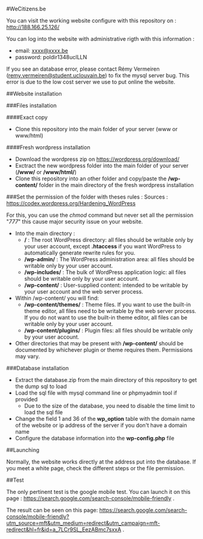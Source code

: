 #WeCitizens.be

You can visit the working website configure with this repository on : http://188.166.25.126/

You can log into the website with administrative rigth with this information :
- email: xxxx@xxxx.be 
- password: poldir1348uclLLN

If you see an database error, please contact Rémy Vermeiren (remy.vermeiren@student.uclouvain.be) to fix the mysql server bug. This error is due to the low cost server we use to put online the website.

##Website installation

###Files installation

####Exact copy
- Clone this repository into the main folder of your server (www or www/html)

####Fresh wordpress installation
- Download the wordpress zip on https://wordpress.org/download/
- Exctract the new wordpress folder into the main folder of your server (**/www/** or **/www/html/**)
- Clone this repository into an other folder and copy/paste the **/wp-content/** folder in the main directory of the fresh wordpress installation

###Set the permission of the folder with theses rules : 
Sources : https://codex.wordpress.org/Hardening_WordPress

For this, you can use the *chmod* command but never set all the permission "*777*" this cause major security issue on your website. 

- Into the main directory :
  - **/** : The root WordPress directory: all files should be writable only by your user account, except **.htaccess** if you want WordPress to automatically generate rewrite rules for you.
  - **/wp-admin/** : The WordPress administration area: all files should be writable only by your user account.
  - **/wp-includes/** : The bulk of WordPress application logic: all files should be writable only by your user account.
  - **/wp-content/** : User-supplied content: intended to be writable by your user account and the web server process.
- Within /wp-content/ you will find:
  - **/wp-content/themes/** : Theme files. If you want to use the built-in theme editor, all files need to be writable by the web server process. If you do not want to use the built-in theme editor, all files can be writable only by your user account.
  - **/wp-content/plugins/** : Plugin files: all files should be writable only by your user account.
- Other directories that may be present with **/wp-content/** should be documented by whichever plugin or theme requires them. Permissions may vary.

###Database installation

- Extract the database.zip from the main directory of this repository to get the dump sql to load
- Load the sql file with mysql command line or phpmyadmin tool if provided
  - Due to the size of the database, you need to disable the time limit to load the sql file
- Change the field 1 and 36 of the **wp_option** table with the domain name of the website or ip address of the server if you don't have a domain name
- Configure the database information into the **wp-config.php** file


##Launching

Normally, the website works directly at the address put into the database. If you meet a white page, check the different steps or the file permission.


##Test

The only pertinent test is the google mobile test. You can launch it on this page : https://search.google.com/search-console/mobile-friendly .

The result can be seen on this page: https://search.google.com/search-console/mobile-friendly?utm_source=mft&utm_medium=redirect&utm_campaign=mft-redirect&hl=fr&id=a_7LCr9SL_EezABmc7sxxA .
